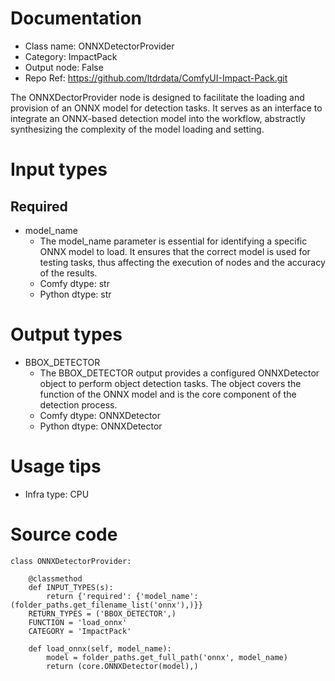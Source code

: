 # Documentation
- Class name: ONNXDetectorProvider
- Category: ImpactPack
- Output node: False
- Repo Ref: https://github.com/ltdrdata/ComfyUI-Impact-Pack.git

The ONNXDectorProvider node is designed to facilitate the loading and provision of an ONNX model for detection tasks. It serves as an interface to integrate an ONNX-based detection model into the workflow, abstractly synthesizing the complexity of the model loading and setting.

# Input types
## Required
- model_name
    - The model_name parameter is essential for identifying a specific ONNX model to load. It ensures that the correct model is used for testing tasks, thus affecting the execution of nodes and the accuracy of the results.
    - Comfy dtype: str
    - Python dtype: str

# Output types
- BBOX_DETECTOR
    - The BBOX_DETECTOR output provides a configured ONNXDetector object to perform object detection tasks. The object covers the function of the ONNX model and is the core component of the detection process.
    - Comfy dtype: ONNXDetector
    - Python dtype: ONNXDetector

# Usage tips
- Infra type: CPU

# Source code
```
class ONNXDetectorProvider:

    @classmethod
    def INPUT_TYPES(s):
        return {'required': {'model_name': (folder_paths.get_filename_list('onnx'),)}}
    RETURN_TYPES = ('BBOX_DETECTOR',)
    FUNCTION = 'load_onnx'
    CATEGORY = 'ImpactPack'

    def load_onnx(self, model_name):
        model = folder_paths.get_full_path('onnx', model_name)
        return (core.ONNXDetector(model),)
```